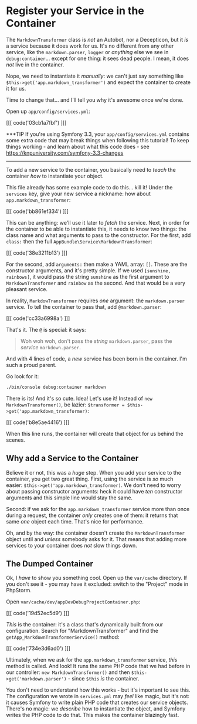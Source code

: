 # Register your Service in the Container

The `MarkdownTransformer` class is *not* an Autobot, nor a Decepticon, but it *is*
a service because it does work for us. It's no different from any other service,
like the `markdown.parser`, `logger` or *anything* else we see in `debug:container`...
except for one thing: it sees dead people. I mean, it does *not* live in the container.

Nope, we need to instantiate it *manually*: we can't just say something like
`$this->get('app.markdown_transformer')` and expect the container to create it for
us.

Time to change that... and I'll tell you why it's awesome once we're done.

Open up `app/config/services.yml`:

[[[ code('03cb1a7fbf') ]]]

***TIP
If you're using Symfony 3.3, your `app/config/services.yml` contains some extra code
that may break things when following this tutorial! To keep things working - and learn
about what this code does - see https://knpuniversity.com/symfony-3.3-changes
***

To add a new service to the container, you basically need to *teach* the container
*how* to instantiate your object.

This file already has some example code to do this... kill it! Under the `services`
key, give your new service a nickname: how about `app.markdown_transformer`:

[[[ code('bb861ef334') ]]]

This can be anything: we'll use it later to *fetch* the service. Next, in order for the
container to be able to instantiate this, it needs to know two things: the class
name and what arguments to pass to the constructor. For the first, add `class:`
then the full `AppBundle\Service\MarkdownTransformer`:

[[[ code('38e3211b13') ]]]

For the second, add `arguments:` then make a YAML array: `[]`. These are the constructor
arguments, and it's pretty simple. If we used `[sunshine, rainbows]`, it would pass
the string `sunshine` as the first argument to `MarkdownTransformer` and `rainbow`
as the second. And that would be a very pleasant service.

In reality, `MarkdowTransformer` requires *one* argument: the `markdown.parser` service.
To tell the container to pass that, add `@markdown.parser`:

[[[ code('cc33a6998a') ]]]

That's it. The `@` is special: it says:

> Woh woh woh, don't pass the *string* `markdown.parser`, pass the *service* `markdown.parser`.

And with 4 lines of code, a *new* service has been born in the container. I'm such
a proud parent.

Go look for it:

```bash
./bin/console debug:container markdown
```

There is its! And it's so cute. Idea! Let's use it! Instead of `new MarkdownTransformer()`,
be lazier: `$transformer = $this->get('app.markdown_transformer)`:

[[[ code('b8e5ae4416') ]]]

When this line runs, the container will create that object for us behind the scenes.

## Why add a Service to the Container

Believe it or not, this was a *huge* step. When you add your service to the container,
you get two great thing. First, using the service is *so* much easier: `$this->get('app.markdown_transformer)`.
We don't need to worry about passing constructor arguments: heck it could have
*ten* constructor arguments and this simple line would stay the same.

Second: if we ask for the `app.markdown_transformer` service more than once during
a request, the container *only* creates one of them: it returns that same *one* object
each time. That's nice for performance.

Oh, and by the way: the container doesn't create the `MarkdownTransformer` object
until and *unless* somebody asks for it. That means that adding more services to
your container does *not* slow things down.

## The Dumped Container

Ok, I *have* to show you something cool. Open up the `var/cache` directory. If you
don't see it - you may have it excluded: switch to the "Project" mode in PhpStorm.

Open `var/cache/dev/appDevDebugProjectContainer.php`:

[[[ code('19d52ec5d9') ]]]

*This* is the container: it's a class that's dynamically built from our configuration.
Search for "MarkdownTransformer" and find the `getApp_MarkdownTransformerService()` method:

[[[ code('734e3d6ad0') ]]]

Ultimately, when we ask for the `app.markdown_transformer` service, *this* method
is called. And look! It runs the same PHP code that we had before in our controller:
`new MarkdownTransformer()` and then `$this->get('markdown.parser')` - since `$this`
*is* the container.

You don't need to understand how this works - but it's important to see this. The
configuration we wrote in `services.yml` may *feel* like magic, but it's not: it
causes Symfony to write plain PHP code that creates our service objects. There's
no magic: we *describe* how to instantiate the object, and Symfony writes the PHP
code to do that. This makes the container blazingly fast.
